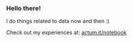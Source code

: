 ### Hello there!

I do things related to data now and then :)

Check out my experiences at: [actum.it/notebook](https://www.actum.it/notebook)
